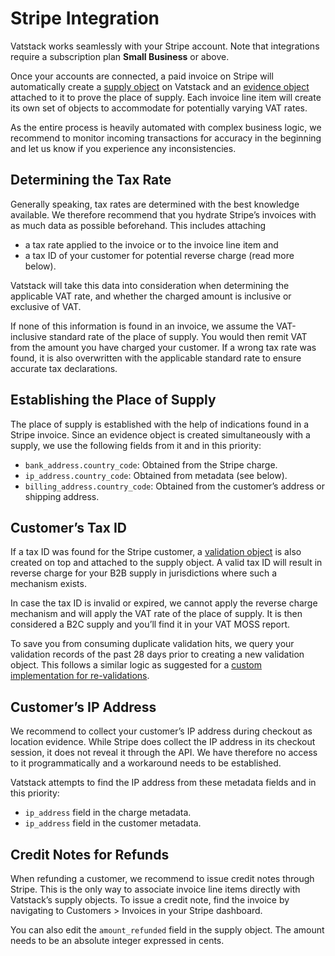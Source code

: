 # Stripe Integration

Vatstack works seamlessly with your Stripe account. Note that integrations require a subscription plan **Small Business** or above.

Once your accounts are connected, a paid invoice on Stripe will automatically create a [supply object](https://vatstack.com/docs/supplies) on Vatstack and an [evidence object](https://vatstack.com/docs/evidences) attached to it to prove the place of supply. Each invoice line item will create its own set of objects to accommodate for potentially varying VAT rates.

As the entire process is heavily automated with complex business logic, we recommend to monitor incoming transactions for accuracy in the beginning and let us know if you experience any inconsistencies.

## Determining the Tax Rate

Generally speaking, tax rates are determined with the best knowledge available. We therefore recommend that you hydrate Stripe’s invoices with as much data as possible beforehand. This includes attaching

- a tax rate applied to the invoice or to the invoice line item and
- a tax ID of your customer for potential reverse charge (read more below).

Vatstack will take this data into consideration when determining the applicable VAT rate, and whether the charged amount is inclusive or exclusive of VAT.

If none of this information is found in an invoice, we assume the VAT-inclusive standard rate of the place of supply. You would then remit VAT from the amount you have charged your customer. If a wrong tax rate was found, it is also overwritten with the applicable standard rate to ensure accurate tax declarations.

## Establishing the Place of Supply

The place of supply is established with the help of indications found in a Stripe invoice. Since an evidence object is created simultaneously with a supply, we use the following fields from it and in this priority:

- `bank_address.country_code`: Obtained from the Stripe charge.
- `ip_address.country_code`: Obtained from metadata (see below).
- `billing_address.country_code`: Obtained from the customer’s address or shipping address.

## Customer’s Tax ID

If a tax ID was found for the Stripe customer, a [validation object](https://vatstack.com/docs/validations) is also created on top and attached to the supply object. A valid tax ID will result in reverse charge for your B2B supply in jurisdictions where such a mechanism exists.

In case the tax ID is invalid or expired, we cannot apply the reverse charge mechanism and will apply the VAT rate of the place of supply. It is then considered a B2C supply and you’ll find it in your VAT MOSS report.

To save you from consuming duplicate validation hits, we query your validation records of the past 28 days prior to creating a new validation object. This follows a similar logic as suggested for a [custom implementation for re-validations](https://vatstack.com/articles/how-to-automate-vat-number-checks-before-invoice-charges).

## Customer’s IP Address

We recommend to collect your customer’s IP address during checkout as location evidence. While Stripe does collect the IP address in its checkout session, it does not reveal it through the API. We have therefore no access to it programmatically and a workaround needs to be established.

Vatstack attempts to find the IP address from these metadata fields and in this priority:

- `ip_address` field in the charge metadata.
- `ip_address` field in the customer metadata.

## Credit Notes for Refunds

When refunding a customer, we recommend to issue credit notes through Stripe. This is the only way to associate invoice line items directly with Vatstack’s supply objects. To issue a credit note, find the invoice by navigating to Customers > Invoices in your Stripe dashboard.

You can also edit the `amount_refunded` field in the supply object. The amount needs to be an absolute integer expressed in cents.
